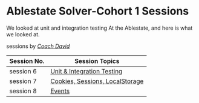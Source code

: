 # Ablestate Solver-Cohort 1 Sessions
We looked at unit and integration testing At the Ablestate, and here is what we looked at.


sessions by [*Coach David*](github.com/davidofug)

Session No. | Session Topics
----------- | --------------
session 6 | [Unit & Integration Testing](https://github.com/CharlesKasasira/Ablestate-Solver-Cohort1/tree/Day4/session6) 
session 7 | [Cookies, Sessions, LocalStorage]()
session 8 | [Events]()
